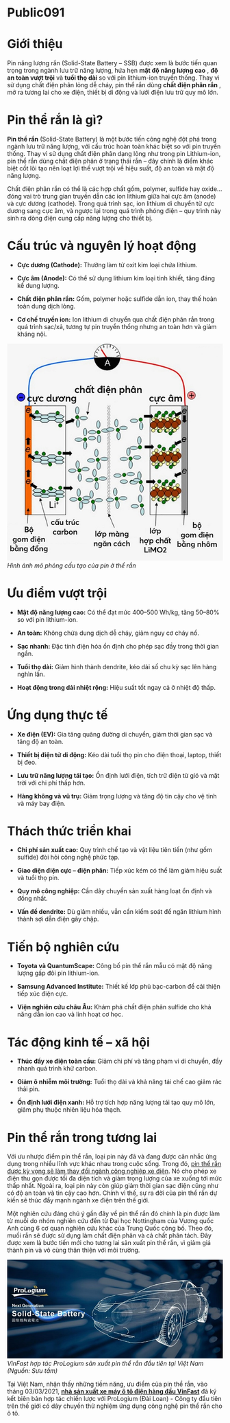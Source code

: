# Public091

# Giới thiệu

Pin năng lượng rắn (Solid-State Battery – SSB) được xem là bước tiến quan trọng trong ngành lưu trữ năng lượng, hứa hẹn **mật độ năng lượng cao** , **độ an toàn vượt trội** và **tuổi thọ dài** so với pin lithium-ion truyền thống. Thay vì sử dụng chất điện phân lỏng dễ cháy, pin thể rắn dùng **chất điện phân rắn** , mở ra tương lai cho xe điện, thiết bị di động và lưới điện lưu trữ quy mô lớn.

# Pin thể rắn là gì?

**Pin thể rắn** (Solid-State Battery) là một bước tiến công nghệ đột phá trong ngành lưu trữ năng lượng, với cấu trúc hoàn toàn khác biệt so với pin truyền thống. Thay vì sử dụng chất điện phân dạng lỏng như trong pin Lithium-ion, pin thể rắn dùng chất điện phân ở trạng thái rắn – đây chính là điểm khác biệt cốt lõi tạo nên loạt lợi thế vượt trội về hiệu suất, độ an toàn và mật độ năng lượng.

Chất điện phân rắn có thể là các hợp chất gốm, polymer, sulfide hay oxide… đóng vai trò trung gian truyền dẫn các ion lithium giữa hai cực âm (anode) và cực dương (cathode). Trong quá trình sạc, ion lithium di chuyển từ cực dương sang cực âm, và ngược lại trong quá trình phóng điện – quy trình này sinh ra dòng điện cung cấp năng lượng cho thiết bị.

# Cấu trúc và nguyên lý hoạt động

  * **Cực dương (Cathode):** Thường làm từ oxit kim loại chứa lithium.

  * **Cực âm (Anode):** Có thể sử dụng lithium kim loại tinh khiết, tăng đáng kể dung lượng.

  * **Chất điện phân rắn:** Gốm, polymer hoặc sulfide dẫn ion, thay thế hoàn toàn dung dịch lỏng.

  * **Cơ chế truyền ion:** Ion lithium di chuyển qua chất điện phân rắn trong quá trình sạc/xả, tương tự pin truyền thống nhưng an toàn hơn và giảm kháng nội.


![Mô phỏng cấu tạo của pin thể rắn](images/image1.jpeg) _Hình ảnh mô phỏng cấu tạo của pin ở thể rắn_

# Ưu điểm vượt trội

  * **Mật độ năng lượng cao:** Có thể đạt mức 400–500 Wh/kg, tăng 50–80% so với pin lithium-ion.

  * **An toàn:** Không chứa dung dịch dễ cháy, giảm nguy cơ cháy nổ.

  * **Sạc nhanh:** Đặc tính điện hóa ổn định cho phép sạc đầy trong thời gian ngắn.

  * **Tuổi thọ dài:** Giảm hình thành dendrite, kéo dài số chu kỳ sạc lên hàng nghìn lần.

  * **Hoạt động trong dải nhiệt rộng:** Hiệu suất tốt ngay cả ở nhiệt độ thấp.


# Ứng dụng thực tế

  * **Xe điện (EV):** Gia tăng quãng đường di chuyển, giảm thời gian sạc và tăng độ an toàn.

  * **Thiết bị điện tử di động:** Kéo dài tuổi thọ pin cho điện thoại, laptop, thiết bị đeo.

  * **Lưu trữ năng lượng tái tạo:** Ổn định lưới điện, tích trữ điện từ gió và mặt trời với chi phí thấp hơn.

  * **Hàng không và vũ trụ:** Giảm trọng lượng và tăng độ tin cậy cho vệ tinh và máy bay điện.


# Thách thức triển khai

  * **Chi phí sản xuất cao:** Quy trình chế tạo và vật liệu tiên tiến (như gốm sulfide) đòi hỏi công nghệ phức tạp.

  * **Giao diện điện cực – điện phân:** Tiếp xúc kém có thể làm giảm hiệu suất và tuổi thọ pin.

  * **Quy mô công nghiệp:** Cần dây chuyền sản xuất hàng loạt ổn định và đồng nhất.

  * **Vấn đề dendrite:** Dù giảm nhiều, vẫn cần kiểm soát để ngăn lithium hình thành sợi dẫn điện gây chập.


# Tiến bộ nghiên cứu

  * **Toyota và QuantumScape:** Công bố pin thể rắn mẫu có mật độ năng lượng gấp đôi pin lithium-ion.

  * **Samsung Advanced Institute:** Thiết kế lớp phủ bạc-carbon để cải thiện tiếp xúc điện cực.

  * **Viện nghiên cứu châu Âu:** Khám phá chất điện phân sulfide cho khả năng dẫn ion cao và linh hoạt cơ học.


# Tác động kinh tế – xã hội

  * **Thúc đẩy xe điện toàn cầu:** Giảm chi phí và tăng phạm vi di chuyển, đẩy nhanh quá trình khử carbon.

  * **Giảm ô nhiễm môi trường:** Tuổi thọ dài và khả năng tái chế cao giảm rác thải pin.

  * **Ổn định lưới điện xanh:** Hỗ trợ tích hợp năng lượng tái tạo quy mô lớn, giảm phụ thuộc nhiên liệu hóa thạch.


# Pin thể rắn trong tương lai

Với ưu nhược điểm pin thể rắn, loại pin này đã và đang được cân nhắc ứng dụng trong nhiều lĩnh vực khác nhau trong cuộc sống. Trong đó, [pin thể rắn được kỳ vọng sẽ làm thay đổi ngành công nghiệp xe điện](https://vinfastauto.com/vn_vi/pin-the-ran-nguon-goc-huu-co-lam-thay-doi-tuong-lai-xe-dien). Nó cho phép xe điện thu gọn được tối đa diện tích và giảm trọng lượng của xe xuống tới mức thấp nhất. Ngoài ra, loại pin này còn giúp giảm thời gian sạc điện cũng như có độ an toàn và tin cậy cao hơn. Chính vì thế, sự ra đời của pin thể rắn dự kiến sẽ thúc đẩy mạnh ngành xe điện trên thế giới. 

Một nghiên cứu đáng chú ý gần đây về pin thể rắn đó chính là pin được làm từ muối do nhóm nghiên cứu đến từ Đại học Nottingham của Vương quốc Anh cùng 6 cơ quan nghiên cứu khác của Trung Quốc công bố. Theo đó, muối rắn sẽ được sử dụng làm chất điện phân và cả chất phân tách. Đây được xem là bước tiến mới cho tương lai sản xuất pin thể rắn, vì giảm giá thành pin và vô cùng thân thiện với môi trường.

![VinFast hợp tác ProLogium sản xuất pin thể rắn đầu tiên tại Việt Nam](images/image2.jpeg) _VinFast hợp tác ProLogium sản xuất pin thể rắn đầu tiên tại Việt Nam (Nguồn: Sưu tầm)_

Tại Việt Nam, nhận thấy những tiềm năng, ưu điểm của pin thể rắn, vào tháng 03/03/2021, [**nhà sản xuất xe máy ô tô điện hàng đầu VinFast**](https://vinfastauto.com/) đã ký kết biên bản hợp tác chiến lược với ProLogium (Đài Loan) - Công ty đầu tiên trên thế giới có dây chuyền thử nghiệm ứng dụng công nghệ pin thể rắn cho ô tô.